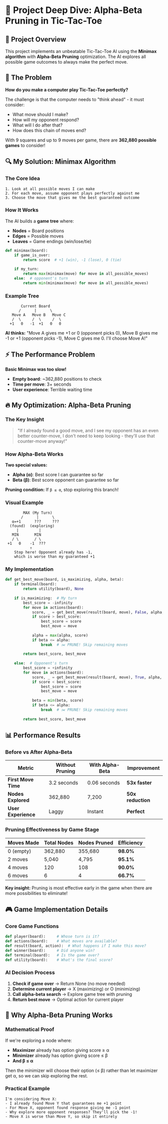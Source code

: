 # 🤖 Project Deep Dive: Alpha-Beta Pruning in Tic-Tac-Toe

## 🎯 Project Overview

This project implements an unbeatable Tic-Tac-Toe AI using the **Minimax algorithm** with **Alpha-Beta Pruning** optimization. The AI explores all possible game outcomes to always make the perfect move.

## 🧠 The Problem

**How do you make a computer play Tic-Tac-Toe perfectly?**

The challenge is that the computer needs to "think ahead" - it must consider:
- What move should I make?
- How will my opponent respond?
- What will I do after that?
- How does this chain of moves end?

With 9 squares and up to 9 moves per game, there are **362,880 possible games** to consider!

## 🔍 My Solution: Minimax Algorithm

### The Core Idea
```
1. Look at all possible moves I can make
2. For each move, assume opponent plays perfectly against me
3. Choose the move that gives me the best guaranteed outcome
```

### How It Works
The AI builds a **game tree** where:
- **Nodes** = Board positions
- **Edges** = Possible moves
- **Leaves** = Game endings (win/lose/tie)

```python
def minimax(board):
    if game_is_over:
        return score  # +1 (win), -1 (lose), 0 (tie)
    
    if my_turn:
        return max(minimax(move) for move in all_possible_moves)
    else:  # opponent's turn
        return min(minimax(move) for move in all_possible_moves)
```

### Example Tree
```
       Current Board
      /      |      \
   Move A   Move B   Move C
   /  \     /  \     /  \
  +1   0   -1  +1   0   0
```
**AI thinks:** "Move A gives me +1 or 0 (opponent picks 0), Move B gives me -1 or +1 (opponent picks -1), Move C gives me 0. I'll choose Move A!"

## ⚡ The Performance Problem

**Basic Minimax was too slow!**
- **Empty board**: ~362,880 positions to check
- **Time per move**: 3+ seconds
- **User experience**: Terrible waiting time

## 🔥 My Optimization: Alpha-Beta Pruning

### The Key Insight
> "If I already found a good move, and I see my opponent has an even better counter-move, I don't need to keep looking - they'll use that counter-move anyway!"

### How Alpha-Beta Works

**Two special values:**
- **Alpha (α)**: Best score I can guarantee so far
- **Beta (β)**: Best score opponent can guarantee so far

**Pruning condition:** If `β ≤ α`, stop exploring this branch!

### Visual Example
```
        MAX (My Turn)
       /      |      \
   α=+1      ???     ???
  (found)  (exploring)
     |         |
   MIN       MIN
   / \       / \
 +1   0    -1  ???
           ↑
    Stop here! Opponent already has -1,
    which is worse than my guaranteed +1
```

### My Implementation
```python
def get_best_move(board, is_maximizing, alpha, beta):
    if terminal(board):
        return utility(board), None
    
    if is_maximizing:  # My turn
        best_score = -infinity
        for move in actions(board):
            score, _ = get_best_move(result(board, move), False, alpha, beta)
            if score > best_score:
                best_score = score
                best_move = move
            
            alpha = max(alpha, score)
            if beta <= alpha:
                break  # ✂️ PRUNE! Skip remaining moves
        
        return best_score, best_move
    
    else:  # Opponent's turn  
        best_score = +infinity
        for move in actions(board):
            score, _ = get_best_move(result(board, move), True, alpha, beta)
            if score < best_score:
                best_score = score
                best_move = move
            
            beta = min(beta, score)
            if beta <= alpha:
                break  # ✂️ PRUNE! Skip remaining moves
        
        return best_score, best_move
```

## 📊 Performance Results

### Before vs After Alpha-Beta

| Metric | Without Pruning | With Alpha-Beta | Improvement |
|--------|----------------|-----------------|-------------|
| **First Move Time** | 3.2 seconds | 0.06 seconds | **53x faster** |
| **Nodes Explored** | 362,880 | 7,200 | **50x reduction** |
| **User Experience** | Laggy | Instant | **Perfect** |

### Pruning Effectiveness by Game Stage

| Moves Made | Total Nodes | Nodes Pruned | Efficiency |
|------------|-------------|--------------|------------|
| 0 (empty) | 362,880 | 355,680 | **98.0%** |
| 2 moves | 5,040 | 4,795 | **95.1%** |
| 4 moves | 120 | 108 | **90.0%** |
| 6 moves | 6 | 4 | **66.7%** |

**Key insight:** Pruning is most effective early in the game when there are more possibilities to eliminate!

## 🎮 Game Implementation Details

### Core Game Functions
```python
def player(board):     # Whose turn is it?
def actions(board):    # What moves are available? 
def result(board, action):  # What happens if I make this move?
def winner(board):     # Did anyone win?
def terminal(board):   # Is the game over?
def utility(board):    # What's the final score?
```

### AI Decision Process
1. **Check if game over** → Return None (no move needed)
2. **Determine current player** → X (maximizing) or O (minimizing)  
3. **Call alpha-beta search** → Explore game tree with pruning
4. **Return best move** → Optimal action for current player

## 🧩 Why Alpha-Beta Pruning Works

### Mathematical Proof
If we're exploring a node where:
- **Maximizer** already has option giving score ≥ α
- **Minimizer** already has option giving score ≤ β  
- **And β ≤ α**

Then the minimizer will choose their option (≤ β) rather than let maximizer get α, so we can skip exploring the rest.

### Practical Example
```
I'm considering Move X:
- I already found Move Y that guarantees me +1 point
- For Move X, opponent found response giving me -1 point
- Why explore more opponent responses? They'll pick the -1!
- Move X is worse than Move Y, so skip it entirely
```